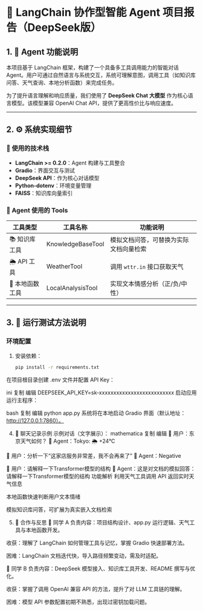 # 🤖 LangChain 协作型智能 Agent 项目报告（DeepSeek版）

## 1. 🧠 Agent 功能说明

本项目基于 LangChain 框架，构建了一个具备多工具调用能力的智能对话 Agent。用户可通过自然语言与系统交互，系统可理解意图，调用工具（如知识库问答、天气查询、本地分析函数）来完成任务。

为了提升语言理解和响应质量，我们使用了 **DeepSeek Chat 大模型** 作为核心语言模型。该模型兼容 OpenAI Chat API，提供了更高性价比与响应速度。

---

## 2. ⚙️ 系统实现细节

### 🔧 使用的技术栈

- **LangChain >= 0.2.0**：Agent 构建与工具整合
- **Gradio**：界面交互与测试
- **DeepSeek API**：作为核心对话模型
- **Python-dotenv**：环境变量管理
- **FAISS**：知识库向量索引

### 🔨 Agent 使用的 Tools

| 工具类型 | 工具名称 | 功能说明 |
|----------|----------|-----------|
| 📚 知识库工具 | KnowledgeBaseTool | 模拟文档问答，可替换为实际文档向量检索 |
| 🌦️ API 工具 | WeatherTool | 调用 `wttr.in` 接口获取天气 |
| 🧮 本地函数工具 | LocalAnalysisTool | 实现文本情感分析（正/负/中性） |

---

## 3. 🧪 运行测试方法说明

### 环境配置

1. 安装依赖：
   ```bash
   pip install -r requirements.txt
在项目根目录创建 .env 文件并配置 API Key：

ini
复制
编辑
DEEPSEEK_API_KEY=sk-xxxxxxxxxxxxxxxxxxxxxxxxxx
启动应用
运行主程序：

bash
复制
编辑
python app.py
系统将在本地启动 Gradio 界面（默认地址：http://127.0.0.1:7860）。

4. 💬 聊天记录示例
示例对话（文字展示）：
mathematica
复制
编辑
👤 用户：东京天气如何？
🤖 Agent：Tokyo: 🌦 +24°C

👤 用户：分析一下“这家店服务非常差，我不会再来了”
🤖 Agent：Negative

👤 用户：请解释一下Transformer模型的结构
🤖 Agent：这是对文档的模拟回答：请解释一下Transformer模型的结构
功能解析
利用天气工具调用 API 返回实时天气信息

本地函数快速判断用户文本情绪

模拟知识库问答，可扩展为真实嵌入文档检索

5. 🤝 合作与反思
👩 同学 A
负责内容：项目结构设计、app.py 运行逻辑、天气工具与本地函数开发。

收获：理解了 LangChain 如何管理工具与记忆，掌握 Gradio 快速部署方法。

困难：LangChain 文档迭代快，导入路径频繁变动，需及时适配。

👨 同学 B
负责内容：DeepSeek 模型接入、知识库工具开发、README 撰写与优化。

收获：掌握了调用 OpenAI 兼容 API 的方法，提升了对 LLM 工具链的理解。

困难：模型 API 参数配置初期不熟悉，出现过密钥加载问题。
